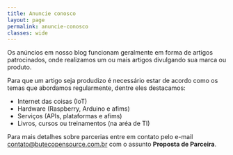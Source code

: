 ```yaml
---
title: Anuncie conosco
layout: page
permalink: anuncie-conosco
classes: wide
---
```


Os anúncios em nosso blog funcionam geralmente em forma de artigos patrocinados, onde realizamos um ou mais artigos divulgando sua marca ou produto.

Para que um artigo seja produdizo é necessário estar de acordo como os temas que abordamos regularmente, dentre eles destacamos:

- Internet das coisas (IoT)
- Hardware (Raspberry, Arduino e afims)
- Serviços (APIs, plataformas e afims)
- Livros, cursos ou treinamentos (na aréa de TI)

Para mais detalhes sobre parcerias entre em contato pelo e-mail [contato@butecopensource.com.br](mailto:contato@butecopensource.com.br) com o assunto **Proposta de Parceira**.
